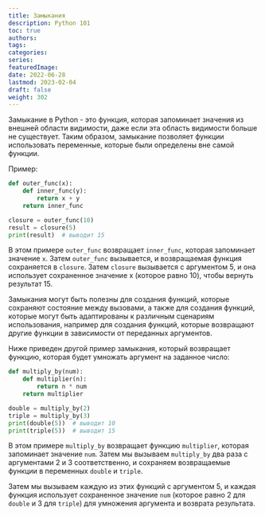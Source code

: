 ```yaml
---
title: Замыкания
description: Python 101
toc: true
authors:
tags:
categories:
series:
featuredImage:
date: 2022-06-28
lastmod: 2023-02-04
draft: false
weight: 302
---
```


Замыкание в Python - это функция, которая запоминает значения из внешней области видимости, даже если эта область видимости больше не существует. Таким образом, замыкание позволяет функции использовать переменные, которые были определены вне самой функции.

Пример:

```python
def outer_func(x):
    def inner_func(y):
        return x + y
    return inner_func

closure = outer_func(10)
result = closure(5)
print(result)  # выводит 15
```

В этом примере `outer_func` возвращает `inner_func`, которая запоминает значение `x`. Затем `outer_func` вызывается, и возвращаемая функция сохраняется в `closure`. Затем `closure` вызывается с аргументом 5, и она использует сохраненное значение x (которое равно 10), чтобы вернуть результат 15.

Замыкания могут быть полезны для создания функций, которые сохраняют состояние между вызовами, а также для создания функций, которые могут быть адаптированы к различным сценариям использования, например для создания функций, которые возвращают другие функции в зависимости от переданных аргументов.

Ниже приведен другой пример замыкания, который возвращает функцию, которая будет умножать аргумент на заданное число:


```python
def multiply_by(num):
    def multiplier(n):
        return n * num
    return multiplier

double = multiply_by(2)
triple = multiply_by(3)
print(double(5))  # выводит 10
print(triple(5))  # выводит 15
```

В этом примере `multiply_by` возвращает функцию `multiplier`, которая запоминает значение `num`. Затем мы вызываем `multiply_by` два раза с аргументами 2 и 3 соответственно, и сохраняем возвращаемые функции в переменных `double` и `triple`. 

Затем мы вызываем каждую из этих функций с аргументом 5, и каждая функция использует сохраненное значение `num` (которое равно 2 для `double` и 3 для `triple`) для умножения аргумента и возврата результата.
